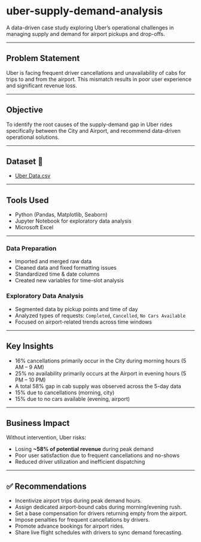 # uber-supply-demand-analysis

A data-driven case study exploring Uber’s operational challenges in managing supply and demand for airport pickups and drop-offs.

---

## Problem Statement
Uber is facing frequent driver cancellations and unavailability of cabs for trips to and from the airport. This mismatch results in poor user experience and significant revenue loss.

---

## Objective
To identify the root causes of the supply-demand gap in Uber rides specifically between the City and Airport, and recommend data-driven operational solutions.

---

## Dataset 📁
- [Uber Data.csv](https://github.com/Praneeth2003-oss/uber-supply-demand-analysis/blob/6ecd785a7d7577e59aa273f6da01c8b90e6bb986/Uber%20Data.csv)

---

## Tools Used 
- Python (Pandas, Matplotlib, Seaborn)
- Jupyter Notebook for exploratory data analysis
- Microsoft Excel

---

### Data Preparation
- Imported and merged raw data
- Cleaned data and fixed formatting issues
- Standardized time & date columns
- Created new variables for time-slot analysis

### Exploratory Data Analysis
- Segmented data by pickup points and time of day
- Analyzed types of requests: `Completed`, `Cancelled`, `No Cars Available`
- Focused on airport-related trends across time windows

---

## Key Insights

- 16% cancellations primarily occur in the City during morning hours (5 AM – 9 AM)
- 25% no availability primarily occurs at the Airport in evening hours (5 PM – 10 PM)
- A total 58% gap in cab supply was observed across the 5-day data
- 15% due to cancellations (morning, city)
- 15% due to no cars available (evening, airport)

---

## Business Impact

Without intervention, Uber risks:
- Losing **~58% of potential revenue** during peak demand
- Poor user satisfaction due to frequent cancellations and no-shows
- Reduced driver utilization and inefficient dispatching

---

## ✅ Recommendations

- Incentivize airport trips during peak demand hours.
- Assign dedicated airport-bound cabs during morning/evening rush.
- Set a base compensation for drivers returning empty from the airport.
- Impose penalties for frequent cancellations by drivers.
- Promote advance bookings for airport rides.
- Share live flight schedules with drivers to sync demand forecasting.
